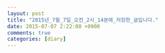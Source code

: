 ```yaml
---
layout: post
title: "2015년_7월_7일_오전_2시_14분에_저장한_글입니다."
date: 2015-07-07 2:22:00 +0900
comments: true 
categories: [diary] 
---
```

 
 
